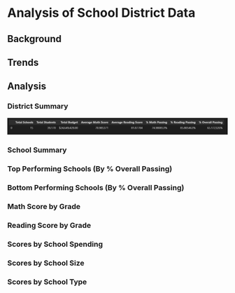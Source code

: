 # Analysis of School District Data
## Background
## Trends
## Analysis
### District Summary
![District Summary ](Images\district_summary.PNG)
### School Summary
### Top Performing Schools (By % Overall Passing)
### Bottom Performing Schools (By  % Overall Passing)
### Math Score by Grade
### Reading Score by Grade
### Scores by School Spending
### Scores by School Size
### Scores by School Type